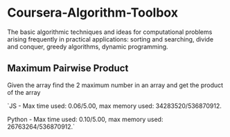 # Coursera-Algorithm-Toolbox
The basic algorithmic techniques and ideas for computational problems arising frequently in practical applications: sorting and searching, divide and conquer, greedy algorithms, dynamic programming.

## Maximum Pairwise Product 
 Given the array find the 2 maximum number in an array and get the product of the array
 
 `JS - Max time used: 0.06/5.00, max memory used: 34283520/536870912.

 Python - Max time used: 0.10/5.00, max memory used: 26763264/536870912.`
